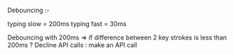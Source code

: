 Debouncing :-


typing slow = 200ms
typing fast = 30ms

Debouncing with 200ms
=> if difference between 2 key strokes is less than 200ms ? Decline API calls  : make an API call